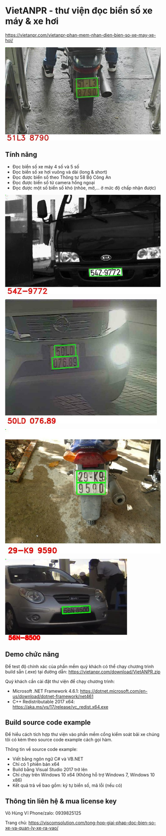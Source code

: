# VietANPR - thư viện đọc biển số xe máy & xe hơi

https://vietanpr.com/vietanpr-phan-mem-nhan-dien-bien-so-xe-may-xe-hoi/

![](results/2023-07-16-10-35-27.jpg)

## Tính năng
- Đọc biển số xe máy 4 số và 5 số
- Đọc biển số xe hơi vuông và dài (long & short)
- Đọc được biển số theo Thông tư 58 Bộ Công An
- Đọc được biển số từ camera hồng ngoại
- Đọc được một số biển số khó (nhòe, mờ,... ở mức độ chấp nhận được)

![](results/2023-07-16-10-54-20.jpg)

![](results/2023-07-16-10-52-45.jpg)

![](results/2023-07-16-10-17-54.jpg)

![](results/2023-07-17-05-18-03.jpg)

## Demo chức năng
Để test độ chính xác của phần mềm quý khách có thể chạy chương trình build sẵn (.exe) tại đường dẫn:
https://vietanpr.com/download/VietANPR.zip

Quý khách cần cài đặt thư viện để chạy chương trình:
- Microsoft .NET Framework 4.6.1: https://dotnet.microsoft.com/en-us/download/dotnet-framework/net461
- C++ Redistributable 2017 x64:   https://aka.ms/vs/17/release/vc_redist.x64.exe

## Build source code example

Để hiểu cách tích hợp thư viện vào phần mềm cổng kiểm soát bãi xe chúng tôi có kèm theo source code example cách gọi hàm.

Thông tin về source code example:
- Viết bằng ngôn ngữ C# và VB.NET
- Chỉ có 1 phiên bản x64
- Build bằng Visual Studio 2017 trở lên
- Chỉ chạy trên Windows 10 x64 (Không hỗ trợ Windows 7, Windows 10 x86)
- Kết quả trả về bao gồm: ký tự biển số, mã lỗi (nếu có)
	
	
## Thông tin liên hệ & mua license key
	
Võ Hùng Vĩ
Phone/zalo: 0939825125

Trang chủ: https://viscomsolution.com/tong-hop-giai-phap-doc-bien-so-xe-va-quan-ly-xe-ra-vao/